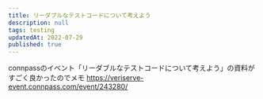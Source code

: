 ```yaml
---
title: リーダブルなテストコードについて考えよう
description: null
tags: testing
updatedAt: 2022-07-29
published: true
---
```


connpassのイベント「リーダブルなテストコードについて考えよう」の資料がすごく良かったのでメモ
https://veriserve-event.connpass.com/event/243280/
